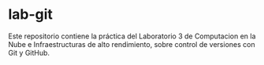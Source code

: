 # lab-git
Este repositorio contiene la práctica del Laboratorio 3 de Computacion en la Nube e Infraestructuras de alto rendimiento, sobre control de versiones con Git y GitHub.
